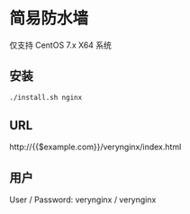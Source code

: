 # 简易防水墙


仅支持 CentOS 7.x X64 系统

## 安装
```bash
./install.sh nginx
```

## URL
http://{{$example.com}}/verynginx/index.html

## 用户
User / Password: verynginx / verynginx